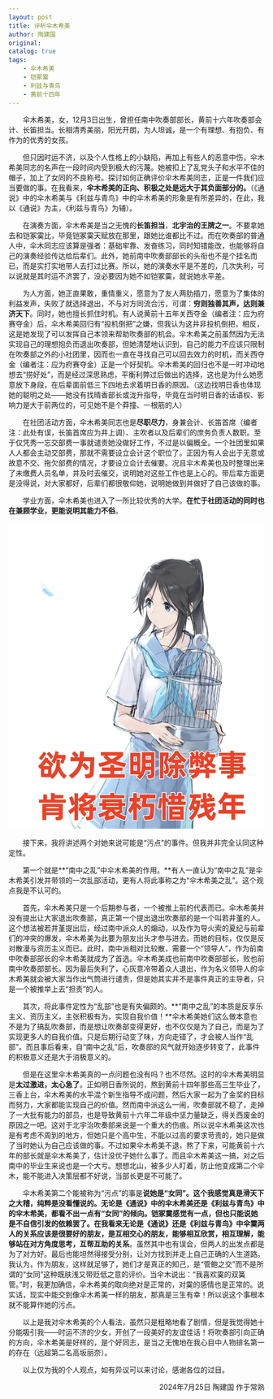 ```yaml
---
layout: post
title: 评析伞木希美
author: 陶建国
original: 
catalog: true
tags:
    - 伞木希美
    - 铠冢霙
    - 利兹与青鸟
    - 黄前十四年
---
```


&emsp;&emsp;伞木希美，女，12月3日出生，曾担任南中吹奏部部长，黄前十六年吹奏部会计、长笛担当。长相清秀美丽，阳光开朗，为人坦诚，是一个有理想、有抱负、有作为的优秀的女孩。

&emsp;&emsp;但只因时运不济，以及个人性格上的小缺陷，再加上有些人的恶意中伤，伞木希美同志的名声在一段时间内受到极大的污蔑。她被扣上了乱党头子和水平不佳的帽子，加上了女同的不良称号。探讨如何正确评价伞木希美同志，正是一件我们应当要做的事。在我看来，**伞木希美的正向、积极之处是远大于其负面部分的。**（《通说》中的伞木希美与《利兹与青鸟》中的伞木希美的形象是有所差异的，在此，我以《通说》为主，《利兹与青鸟》为辅）。

&emsp;&emsp;在演奏方面，伞木希美是当之无愧的**长笛担当**，**北宇治的王牌之一**。不要拿她去和铠冢霙比，毕竟铠冢霙天赋放在那里，跟她比谁都比不过。而在吹奏部的普通人中，伞木同志应该算是强者：基础牢靠、发奋练习，同时知错能改，也能够将自己的演奏经验传达给后辈们。此外，她前南中吹奏部部长的头衔也不是个挂名而已，而是实打实地带人去打过比赛。所以，她的演奏水平是不差的，几次失利，可以说就是其时运不济罢了，没必要因为她不如铠冢霙，就说她水平差。

&emsp;&emsp;为人方面，她正直果敢，重情重义，愿意为了友人两肋插刀，愿意为了集体的利益发声，失败了就选择退出，不与对方同流合污，可谓：**穷则独善其声，达则兼济天下**。同时，她也擅长抓住时机。有人说黄前十五年关西夺金（编者注：应为府赛夺金）后，伞木希美回归有“投机倒把”之嫌，但我认为这并非投机倒把，相反，这是她发现了可以发挥自己本领来帮助吹奏部的机会。伞木希美之前虽然因为无法实现自己的理想抱负而退出吹奏部，但她清楚地认识到，自己的能力不应该只限制在吹奏部之外的小社团里，因而也一直在寻找自己可以回去效力的时机，而关西夺金（编者注：应为府赛夺金）正是一个好契机。伞木希美的回归也不是一时冲动地想去“捞好处”，而是经过深思熟虑，平衡利弊过后做出的选择，这也是为什么她愿意放下身段，在后辈面前低三下四地去求着明日香的原因。（这边找明日香也体现她的聪明之处——她没有找晴香部长或泷升指导，毕竟在当时明日香的话语权、影响力是大于前两位的，可见她不是个莽撞、一根筋的人）

&emsp;&emsp;在社团活动方面，伞木希美同志也是**尽职尽力**，身兼会计、长笛首席（编者注：此处有误，长笛首席应为井上调）、主吹者以及后辈们的庶务负责人数职。至于仅凭秀一忘交部费一事就谴责她没做好工作，不过是以偏概全。一个社团里如果人人都会主动交部费，那就不需要设立会计这个职位了。正因为有人会出于无意或故意不交、拖欠部费的情况，才要设立会计去催要。况且伞木希美也及时整理出来了未缴费人员名单，并及时去催交，说明她对这些工作也是上心的。带后辈方面更是没得说，对大家都好，后辈们都很敬仰她，说明她做到并做好了自己该做的事。

&emsp;&emsp;学业方面，伞木希美也进入了一所比较优秀的大学。**在忙于社团活动的同时也在兼顾学业，更能说明其能力不俗**。

![](/images/2024-07-25/图片1.png)

&emsp;&emsp;接下来，我将讲述两个对她来说可能是“污点”的事件。但我并非完全认同这种定性。

&emsp;&emsp;第一个就是**“南中之乱”中伞木希美的作用。**有人一直认为“南中之乱”是伞木希美引发并带领的一次乱部活动，更有人将此事称之为“伞木希美之乱”。这个观点我是不认可的。

&emsp;&emsp;首先，伞木希美只是一个后期参与者，一个被推上前的代表而已。伞木希美并没有提出让大家退出吹奏部，真正第一个提出退出吹奏部的是一个叫若井堇的人。这个想法被若井堇提出后，经过南中派众人的煽动，以及作为导火索的夏纪与前辈们的冲突的爆发，伞木希美为此要为朋友出头才参与进去。而她的目标，仅仅是反对散漫与资历主义而已。此时，南中派相对比较散，需要一个“领导人”，作为前南中吹奏部部长的伞木希美就成为了首选。伞木希美成也前南中吹奏部部长，败也前南中吹奏部部长。因为最后失利了，心灰意冷带着众人退出，作为名义领导人的伞木希美就会被大家当作出气筒进行谴责，但是她其实并不是事件真正的主导者，只是一个被推举上去“担责”的人。

&emsp;&emsp;其次，将此事件定性为“乱部”也是有失偏颇的。**“南中之乱”的本质是反享乐主义、资历主义，主张积极有为，实现自我价值！**伞木希美她们这么做本意也不是为了搞乱吹奏部，而是想让吹奏部变得更好，也不仅仅是为了自己，而是为了实现更多人的自我价值。只是后期行动变了味，方向走错了，才会被人当作“乱部”。而且事后看来，自“南中之乱”后，吹奏部的风气就开始逐步转变了，此事件的积极意义还是大于消极意义的。

&emsp;&emsp;但是在这里伞木希美真的一点问题也没有吗？也不尽然。这时的伞木希美明显是**太过激进，太心急了**。正如明日香所说的，熬到黄前十四年那些高三生毕业了，三香上台，伞木希美的水平混个新生指导不成问题，然后大家一起为了金奖的目标而努力，大家都能实现自己的价值。然而南中派这么一闹，吹奏部就不稳了，走掉了一大批有能力的部员，也是导致黄前十六年二年级中坚力量缺乏，得关西废金的原因之一吧。这对于北宇治吹奏部来说是一个重大的伤痕。所以说伞木希美这次也是有考虑不周到的地方，但她只是个高中生，不能以过高的要求苛责的，她只是做了当时她认为自己应该做的事。不过如果伞木希美不退，熬了下来，可能黄前十六年的部长就是伞木希美了，估计没优子她什么事了。而且伞木希美这一搞，对之后南中的毕业生来说也是一个大亏。想想北山，被多少人盯着，防止他变成第二个伞木，能不能进入决策层都不好说，当部长更是不可能了。

&emsp;&emsp;伞木希美第二个能被称为“污点”的事是**说她是“女同”。**这个我感觉真是滑天下之大稽，纯粹是没看懂说的。无论是《通说》中的伞木希美还是《利兹与青鸟》中的伞木希美，都看不出一点有“女同”的倾向。铠冢霙感觉有一点，但也只能说她是不自信引发的依赖罢了。在我看来无论是《通说》还是《利兹与青鸟》中**伞霙两人的关系应该是很要好的朋友，是互相交心的朋友，能够相互欣赏，相互理解，能够站在对方角度思考，互帮互助的关系**。虽然其中也有误会，但两人的出发点都是为了对方好。最后也能坦然得接受分别，让对方找到并走上自己正确的人生道路。我认为，作为朋友，这样就足够了，她们才是真正的知己，是“管鲍之交”而不是所谓的“女同”这种既肤浅又带贬低之意的评价。当伞木说出：“我喜欢霙的双簧管。”时，我更加确信，伞木希美的取向绝对是正常的，对霙的感情也是正常的。说实话，现实中能交到像伞木希美一样的朋友，那真是三生有幸！所以说这个事根本就不能算作她的污点。

&emsp;&emsp;以上是我对伞木希美的个人看法，虽然只是粗略地看了剧情，但是我觉得她十分能吸引我——时运不济的少女，开创了一段美好的友谊佳话！将吹奏部引向正确的方向，伞木希美是好样的，是个好同志，是当之无愧地在我心目中人物排名第一的存在（远超第二名高坂丽奈）。

&emsp;&emsp;以上仅为我的个人观点，如有异议可以来讨论，感谢各位的过目。
<div style="text-align:right">
    <span>2024年7月25日 陶建国 作于常熟</span>
</div>


